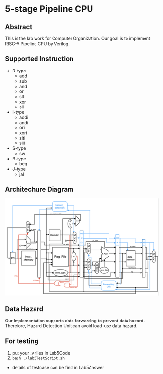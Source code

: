 # 5-stage Pipeline CPU

## Abstract

This is the lab work for Computer Organization. Our goal is to implement RISC-V Pipeline CPU by Verilog.

## Supported Instruction

- R-type
  - add
  - sub
  - and
  - or
  - slt
  - xor
  - sll
- I-type
  - addi
  - andi
  - ori
  - xori
  - slti
  - slli
- S-type
  - sw
- B-type
  - beq
- J-type
  - jal

## Architechure Diagram
![image](https://github.com/yichi170/5-stage_Pipeline_CPU/blob/main/Architechure%20Diagram.png)
## Data Hazard

Our Implementation supports data forwarding to prevent data hazard. Therefore, Hazard Detection Unit can avoid load-use data hazard.

## For testing

1. put your .v files in Lab5Code
2. ```bash ./lab5TestScript.sh```


* details of testcase can be find in Lab5Answer

